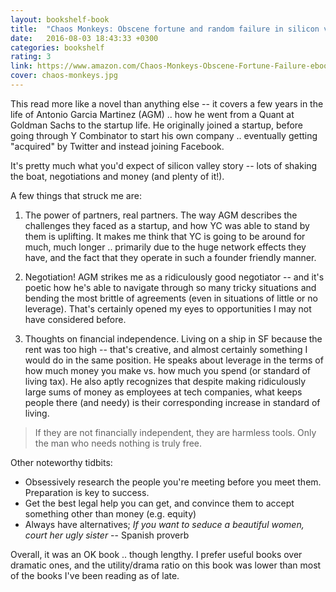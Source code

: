 ```yaml
---
layout: bookshelf-book
title:  "Chaos Monkeys: Obscene fortune and random failure in silicon valley"
date:   2016-08-03 18:43:33 +0300
categories: bookshelf
rating: 3
link: https://www.amazon.com/Chaos-Monkeys-Obscene-Fortune-Failure-ebook/dp/B019MMUAAQ/
cover: chaos-monkeys.jpg
---
```


This read more like a novel than anything else -- it covers a few years in the life of Antonio Garcia Martinez (AGM) .. how he went from a Quant at Goldman Sachs to the startup life. He originally joined a startup, before going through Y Combinator to start his own company .. eventually getting "acquired" by Twitter and instead joining Facebook.

It's pretty much what you'd expect of silicon valley story -- lots of shaking the boat, negotiations and money (and plenty of it!).

A few things that struck me are:

1. The power of partners, real partners. The way AGM describes the challenges they faced as a startup, and how YC was able to stand by them is uplifting. It makes me think that YC is going to be around for much, much longer .. primarily due to the huge network effects they have, and the fact that they operate in such a founder friendly manner.

2. Negotiation! AGM strikes me as a ridiculously good negotiator -- and it's poetic how he's able to navigate through so many tricky situations and bending the most brittle of agreements (even in situations of little or no leverage). That's certainly opened my eyes to opportunities I may not have considered before.

3. Thoughts on financial independence. Living on a ship in SF because the rent was too high -- that's creative, and almost certainly something I would do in the same position. He speaks about leverage in the terms of how much money you make vs. how much you spend (or standard of living tax). He also aptly recognizes that despite making ridiculously large sums of money as employees at tech companies, what keeps people there (and needy) is their corresponding increase in standard of living.

> If they are not financially independent, they are harmless tools.
Only the man who needs nothing is truly free.

Other noteworthy tidbits:

- Obsessively research the people you're meeting before you meet them. Preparation is key to success.
- Get the best legal help you can get, and convince them to accept something other than money (e.g. equity)
- Always have alternatives; *If you want to seduce a beautiful women, court her ugly sister* -- Spanish proverb

Overall, it was an OK book .. though lengthy. I prefer useful books over dramatic ones, and the utility/drama ratio on this book was lower than most of the books I've been reading as of late.

